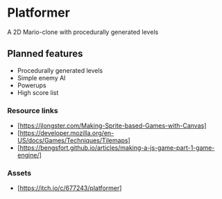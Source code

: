 # Platformer

A 2D Mario-clone with procedurally generated levels

## Planned features

- Procedurally generated levels
- Simple enemy AI
- Powerups
- High score list

### Resource links

- [<https://jlongster.com/Making-Sprite-based-Games-with-Canvas]>
- [<https://developer.mozilla.org/en-US/docs/Games/Techniques/Tilemaps]>
- [<https://bengsfort.github.io/articles/making-a-js-game-part-1-game-engine/]>

### Assets

- [<https://itch.io/c/677243/platformer>]
